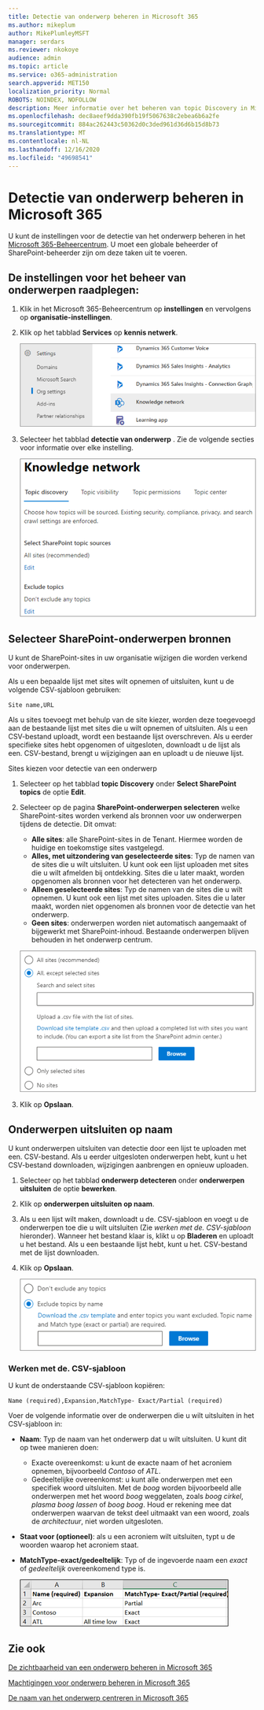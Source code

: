 ```yaml
---
title: Detectie van onderwerp beheren in Microsoft 365
ms.author: mikeplum
author: MikePlumleyMSFT
manager: serdars
ms.reviewer: nkokoye
audience: admin
ms.topic: article
ms.service: o365-administration
search.appverid: MET150
localization_priority: Normal
ROBOTS: NOINDEX, NOFOLLOW
description: Meer informatie over het beheren van topic Discovery in Microsoft 365.
ms.openlocfilehash: dec8aeef9dda390fb19f5067638c2ebea6b6a2fe
ms.sourcegitcommit: 884ac262443c50362d0c3ded961d36d6b15d8b73
ms.translationtype: MT
ms.contentlocale: nl-NL
ms.lasthandoff: 12/16/2020
ms.locfileid: "49698541"
---
```

# <a name="manage-topic-discovery-in-microsoft-365"></a>Detectie van onderwerp beheren in Microsoft 365

U kunt de instellingen voor de detectie van het onderwerp beheren in het [Microsoft 365-Beheercentrum](https://admin.microsoft.com). U moet een globale beheerder of SharePoint-beheerder zijn om deze taken uit te voeren.

## <a name="to-access-topics-management-settings"></a>De instellingen voor het beheer van onderwerpen raadplegen:

1. Klik in het Microsoft 365-Beheercentrum op **instellingen** en vervolgens op **organisatie-instellingen**.
2. Klik op het tabblad **Services** op **kennis netwerk**.

    ![Mensen verbinden met kennis](../media/admin-org-knowledge-options-completed.png) 

3. Selecteer het tabblad **detectie van onderwerp** . Zie de volgende secties voor informatie over elke instelling.

    ![kennis netwerk-instellingen](../media/knowledge-network-settings-topic-discovery.png) 

## <a name="select-sharepoint-topic-sources"></a>Selecteer SharePoint-onderwerpen bronnen

U kunt de SharePoint-sites in uw organisatie wijzigen die worden verkend voor onderwerpen.

Als u een bepaalde lijst met sites wilt opnemen of uitsluiten, kunt u de volgende CSV-sjabloon gebruiken:

``` csv
Site name,URL
```

Als u sites toevoegt met behulp van de site kiezer, worden deze toegevoegd aan de bestaande lijst met sites die u wilt opnemen of uitsluiten. Als u een CSV-bestand uploadt, wordt een bestaande lijst overschreven. Als u eerder specifieke sites hebt opgenomen of uitgesloten, downloadt u de lijst als een. CSV-bestand, brengt u wijzigingen aan en uploadt u de nieuwe lijst.

Sites kiezen voor detectie van een onderwerp

1. Selecteer op het tabblad **topic Discovery** onder **Select SharePoint topics** de optie **Edit**.
2. Selecteer op de pagina **SharePoint-onderwerpen selecteren** welke SharePoint-sites worden verkend als bronnen voor uw onderwerpen tijdens de detectie. Dit omvat:
    - **Alle sites**: alle SharePoint-sites in de Tenant. Hiermee worden de huidige en toekomstige sites vastgelegd.
    - **Alles, met uitzondering van geselecteerde sites**: Typ de namen van de sites die u wilt uitsluiten.  U kunt ook een lijst uploaden met sites die u wilt afmelden bij ontdekking. Sites die u later maakt, worden opgenomen als bronnen voor het detecteren van het onderwerp. 
    - **Alleen geselecteerde sites**: Typ de namen van de sites die u wilt opnemen. U kunt ook een lijst met sites uploaden. Sites die u later maakt, worden niet opgenomen als bronnen voor de detectie van het onderwerp.
    - **Geen sites**: onderwerpen worden niet automatisch aangemaakt of bijgewerkt met SharePoint-inhoud. Bestaande onderwerpen blijven behouden in het onderwerp centrum.

    ![Schermafbeelding van de gebruikersinterface van de SharePoint-onderwerp bronnen](../media/k-manage-select-topic-source.png)
   
3. Klik op **Opslaan**.

## <a name="exclude-topics-by-name"></a>Onderwerpen uitsluiten op naam

U kunt onderwerpen uitsluiten van detectie door een lijst te uploaden met een. CSV-bestand. Als u eerder uitgesloten onderwerpen hebt, kunt u het CSV-bestand downloaden, wijzigingen aanbrengen en opnieuw uploaden.

1. Selecteer op het tabblad **onderwerp detecteren** onder **onderwerpen uitsluiten** de optie **bewerken**.
2. Klik op **onderwerpen uitsluiten op naam**.
3. Als u een lijst wilt maken, downloadt u de. CSV-sjabloon en voegt u de onderwerpen toe die u wilt uitsluiten (Zie *werken met de. CSV-sjabloon* hieronder). Wanneer het bestand klaar is, klikt u op **Bladeren** en uploadt u het bestand. Als u een bestaande lijst hebt, kunt u het. CSV-bestand met de lijst downloaden.
4. Klik op **Opslaan**.

    ![Schermafbeelding van de gebruikersinterface van de onderdelen uitsluiten](../media/km-manage-exclude-topics.png)

### <a name="working-with-the-csv-template"></a>Werken met de. CSV-sjabloon

U kunt de onderstaande CSV-sjabloon kopiëren:

``` csv
Name (required),Expansion,MatchType- Exact/Partial (required)
```

Voer de volgende informatie over de onderwerpen die u wilt uitsluiten in het CSV-sjabloon in:

- **Naam**: Typ de naam van het onderwerp dat u wilt uitsluiten. U kunt dit op twee manieren doen:
    - Exacte overeenkomst: u kunt de exacte naam of het acroniem opnemen, bijvoorbeeld *Contoso* of *ATL*.
    - Gedeeltelijke overeenkomst: u kunt alle onderwerpen met een specifiek woord uitsluiten.  Met de *boog* worden bijvoorbeeld alle onderwerpen met het woord *boog* weggelaten, zoals *boog cirkel*, *plasma boog lassen* of *boog boog*. Houd er rekening mee dat onderwerpen waarvan de tekst deel uitmaakt van een woord, zoals de *architectuur*, niet worden uitgesloten.
- **Staat voor (optioneel)**: als u een acroniem wilt uitsluiten, typt u de woorden waarop het acroniem staat.
- **MatchType-exact/gedeeltelijk**: Typ of de ingevoerde naam een *exact* of *gedeeltelijk* overeenkomend type is.

    ![Onderwerpen in CSV-sjabloon uitsluiten](../media/exclude-topics-csv.png) 

## <a name="see-also"></a>Zie ook

[De zichtbaarheid van een onderwerp beheren in Microsoft 365](topic-experiences-knowledge-rules.md)

[Machtigingen voor onderwerp beheren in Microsoft 365](topic-experiences-user-permissions.md)

[De naam van het onderwerp centreren in Microsoft 365](topic-experiences-administration.md)
